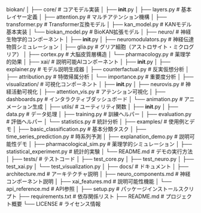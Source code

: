 biokan/
│
├── core/                   # コアモデル実装
│   ├── __init__.py
│   ├── layers.py           # 基本レイヤー定義
│   ├── attention.py        # マルチアテンション機構
│   ├── transformer.py      # Transformer互換モデル
│   ├── kan_model.py        # KANモデル基本実装
│   └── biokan_model.py     # BioKAN拡張モデル
│
├── neuro/                  # 神経生物学的コンポーネント
│   ├── __init__.py
│   ├── neuromodulators.py  # 神経伝達物質シミュレーション
│   ├── glia.py             # グリア細胞（アストロサイト・ミクログリア）
│   ├── cortex.py           # 大脳皮質層構造
│   └── pharmacology.py     # 薬理学的効果
│
├── xai/                    # 説明可能AIコンポーネント
│   ├── __init__.py
│   ├── explainer.py        # モデル説明生成器
│   ├── counterfactual.py   # 反実仮想分析
│   ├── attribution.py      # 特徴帰属分析
│   └── importance.py       # 重要度分析
│
├── visualization/          # 可視化コンポーネント
│   ├── __init__.py
│   ├── neurovis.py         # 神経活動可視化
│   ├── attention_vis.py    # アテンション可視化
│   ├── dashboards.py       # インタラクティブダッシュボード
│   └── animation.py        # アニメーション生成
│
├── utils/                  # ユーティリティ関数
│   ├── __init__.py
│   ├── data.py             # データ処理
│   ├── training.py         # 訓練ヘルパー
│   ├── evaluation.py       # 評価ヘルパー
│   └── statistics.py       # 統計分析
│
├── examples/               # 使用例とデモ
│   ├── basic_classification.py    # 基本分類タスク
│   ├── time_series_prediction.py  # 時系列予測
│   ├── explanation_demo.py        # 説明可能性デモ
│   ├── pharmacological_sim.py     # 薬理学的シミュレーション
│   ├── statistical_experiment.py  # 統計的実験
│   └── README.md                  # デモの実行方法
│
├── tests/                  # テストコード
│   ├── test_core.py
│   ├── test_neuro.py
│   ├── test_xai.py
│   └── test_visualization.py
│
├── docs/                   # ドキュメント
│   ├── architecture.md     # アーキテクチャ説明
│   ├── neuro_components.md # 神経コンポーネント説明
│   ├── xai_features.md     # 説明可能性機能
│   └── api_reference.md    # API参照
│
├── setup.py                # パッケージインストールスクリプト
├── requirements.txt        # 依存関係リスト
├── README.md               # プロジェクト概要
└── LICENSE                 # ライセンス情報
``` 